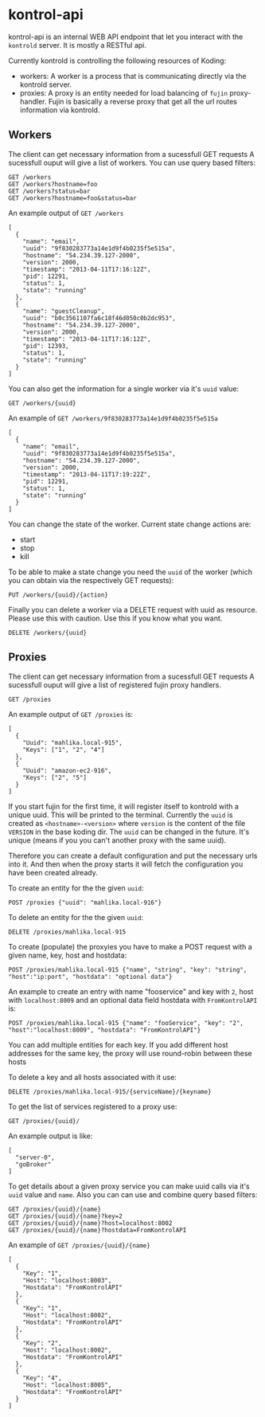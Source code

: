 # kontrol-api


kontrol-api is an internal WEB API endpoint that let you interact with the
`kontrold` server. It is mostly a RESTful api.


Currently kontrold is controlling the following resources of Koding:

* workers: A worker is a process that is communicating directly via the kontrold server. 
* proxies: A proxy is an entity needed for load balancing of `fujin` proxy-handler.
Fujin is basically a reverse proxy that get all the url routes
information via kontrold.

## Workers

The client can get necessary information from a sucessfull GET requests
A sucessfull ouput will give a list of workers. You can use query based filters:

```
GET /workers
GET /workers?hostname=foo
GET /workers?status=bar
GET /workers?hostname=foo&status=bar
```

An example output of `GET /workers`

```
[
  {
    "name": "email",
    "uuid": "9f830283773a14e1d9f4b0235f5e515a",
    "hostname": "54.234.39.127-2000",
    "version": 2000,
    "timestamp": "2013-04-11T17:16:12Z",
    "pid": 12291,
    "status": 1,
    "state": "running"
  },
  {
    "name": "guestCleanup",
    "uuid": "b0c3561107fa6c18f46d050c0b2dc953",
    "hostname": "54.234.39.127-2000",
    "version": 2000,
    "timestamp": "2013-04-11T17:16:12Z",
    "pid": 12393,
    "status": 1,
    "state": "running"
  }
]
```


You can also get the information for a single worker via it's `uuid` value:

```
GET /workers/{uuid}
```

An example of `GET /workers/9f830283773a14e1d9f4b0235f5e515a`

```
[
  {
    "name": "email",
    "uuid": "9f830283773a14e1d9f4b0235f5e515a",
    "hostname": "54.234.39.127-2000",
    "version": 2000,
    "timestamp": "2013-04-11T17:19:22Z",
    "pid": 12291,
    "status": 1,
    "state": "running"
  }
]
```

You can change the state of the worker. Current state change actions are:

* start
* stop
* kill

To be able to make a state change you need the `uuid` of the worker (which you
can obtain via the respectively GET requests):

```
PUT /workers/{uuid}/{action}

```


Finally you can delete a worker via a DELETE request with uuid as resource.
Please use this with caution. Use this if you know what you want.

```
DELETE /workers/{uuid}
```

## Proxies

The client can get necessary information from a sucessfull GET requests
A sucessfull ouput will give a list of registered fujin proxy handlers. 

```
GET /proxies

```

An example output of `GET /proxies` is:

```
[
  {
    "Uuid": "mahlika.local-915",
    "Keys": ["1", "2", "4"]
  },
  {
    "Uuid": "amazon-ec2-916",
    "Keys": ["2", "5"]
  }
]
```

If you start fujin for the first time, it will register itself to kontrold with
a unique uuid. This will be printed to the terminal.  Currently the `uuid` is
created as `<hostname>-<version>` where `version` is the content of the file
`VERSION` in the base koding dir. The `uuid` can be changed in the future. It's
unique (means if you you can't another proxy with the same uuid).


Therefore you can create a default configuration and put the necessary urls
into it. And then when the proxy starts it will fetch the configuration you
have been created already.


To create an entity for the the given `uuid`:

```
POST /proxies {"uuid": "mahlika.local-916"}
```

To  delete an entity for the the given `uuid`:

```
DELETE /proxies/mahlika.local-915

```
To create (populate) the proxyies you have to make a POST request with a given
name, key, host and hostdata:

```
POST /proxies/mahlika.local-915 {"name", "string", "key": "string", "host":"ip:port", "hostdata": "optional data"}
```

An example to create an entry with name "fooservice" and key with `2`, host
with `localhost:8009` and an optional data field hostdata with
`FromKontrolAPI` is:

```
POST /proxies/mahlika.local-915 {"name": "fooService", "key": "2", "host":"localhost:8009", "hostdata": "FromKontrolAPI"}
```

You can add multiple entities for each key. If you add different host addresses
for the same key, the proxy will use round-robin between these hosts

To delete a key and all hosts associated with it use:

```
DELETE /proxies/mahlika.local-915/{serviceName}/{keyname}
```

To get the list of services registered to a proxy use:

```
GET /proxies/{uuid}/
```

An example output is like:

```
[
  "server-0",
  "goBroker"
]
```

To get details about a given proxy service you can make uuid calls via it's
`uuid` value and `name`. Also you can can use and combine query based filters:

```
GET /proxies/{uuid}/{name}
GET /proxies/{uuid}/{name}?key=2
GET /proxies/{uuid}/{name}?host=localhost:8002
GET /proxies/{uuid}/{name}?hostdata=FromKontrolAPI
```

An example of `GET /proxies/{uuid}/{name}`

```
[
  {
    "Key": "1",
    "Host": "localhost:8003",
    "Hostdata": "FromKontrolAPI"
  },
  {
    "Key": "1",
    "Host": "localhost:8002",
    "Hostdata": "FromKontrolAPI"
  },
  {
    "Key": "2",
    "Host": "localhost:8002",
    "Hostdata": "FromKontrolAPI"
  },
  {
    "Key": "4",
    "Host": "localhost:8005",
    "Hostdata": "FromKontrolAPI"
  }
]
```


